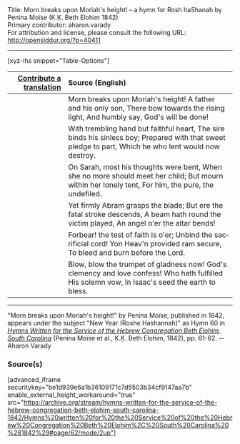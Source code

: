 <html>
<head></head>
<body>
Title: Morn breaks upon Moriah's height! – a hymn for Rosh haShanah by Penina Moïse (Ḳ.Ḳ. Beth Elohim 1842)<br />
Primary contributor: aharon.varady<br />
For attribution and license, please consult the following URL: <a href="http://opensiddur.org/?p=40411">http://opensiddur.org/?p=40411</a>
<p />
<hr />

[xyz-ihs snippet="Table-Options"]<table style="margin-left: auto; margin-right: auto;" class="draggable">
<thead><tr><th id="x" style="text-align: right;"><a href="/contribute/upload">Contribute a translation</a></th><th style="text-align: left;">Source (English)</th></tr></thead>
<tbody>
<tr><td style="vertical-align:top;">
<div class="liturgy" lang="he" style="text-align: right;">

</div></td>

<td style="vertical-align:top;">
<div class="english" lang="en" style="text-align: left;">
Morn breaks upon Moriah's height!
A father and his only son, 
There bow towards the rising light, 
And humbly say, God's will be done! 
</div></td></tr>


<tr><td style="vertical-align:top;">
<div class="liturgy" lang="he" style="text-align: right;">

</div></td>

<td style="vertical-align:top;">
<div class="english" lang="en" style="text-align: left;">
With trembling hand but faithful heart, 
The sire binds his sinless boy; 
Prepared with that sweet pledge to part, 
Which he who lent would now destroy. 
</div></td></tr>


<tr><td style="vertical-align:top;">
<div class="liturgy" lang="he" style="text-align: right;">

</div></td>

<td style="vertical-align:top;">
<div class="english" lang="en" style="text-align: left;">
On Sarah, most his thoughts were bent, 
When she no more should meet her child; 
But mourn within her lonely tent, 
For him, the pure, the undefiled. 
</div></td></tr>


<tr><td style="vertical-align:top;">
<div class="liturgy" lang="he" style="text-align: right;">

</div></td>

<td style="vertical-align:top;">
<div class="english" lang="en" style="text-align: left;">
Yet firmly Abram grasps the blade; 
But ere the fatal stroke descends, 
A beam hath round the victim played, 
An angel o'er the altar bends! 
</div></td></tr>


<tr><td style="vertical-align:top;">
<div class="liturgy" lang="he" style="text-align: right;">

</div></td>

<td style="vertical-align:top;">
<div class="english" lang="en" style="text-align: left;">
Forbear! the test of faith is o'er; 
Unbind the sacrificial cord! 
Yon Heav'n provided ram secure, 
To bleed and burn before the Lord. 
</div></td></tr>


<tr><td style="vertical-align:top;">
<div class="liturgy" lang="he" style="text-align: right;">

</div></td>

<td style="vertical-align:top;">
<div class="english" lang="en" style="text-align: left;">
Blow, blow the trumpet of gladness now! 
God's clemency and love confess! 
Who hath fulfilled His solemn vow, 
In Isaac's seed the earth to bless. 
 </div></td></tr>
</tbody></table>

<hr />

"Morn breaks upon Moriah's height!" by Penina Moïse, published in 1842, appears under the subject "New Year (Roshe Hashannah)" as Hymn 60 in <em><a href="/?p=39305">Hymns Written for the Service of the Hebrew Congregation Beth Elohim, South Carolina</a></em> (Penina Moïse et al., Ḳ.Ḳ. Beth Elohim, 1842), pp. 61-62. --Aharon Varady

<h3>Source(s)</h3>

[advanced_iframe securitykey="be1d939e6a1b36109171c7d5503b34cf9147aa7b" enable_external_height_workaround="true" src="https://archive.org/stream/hymns-written-for-the-service-of-the-hebrew-congregation-beth-elohim-south-carolina-1842/Hymns%20written%20for%20the%20Service%20of%20the%20Hebrew%20Congregation%20Beth%20Elohim%2C%20South%20Carolina%20%281842%29#page/62/mode/2up"]

&nbsp; 
</body>
</html>